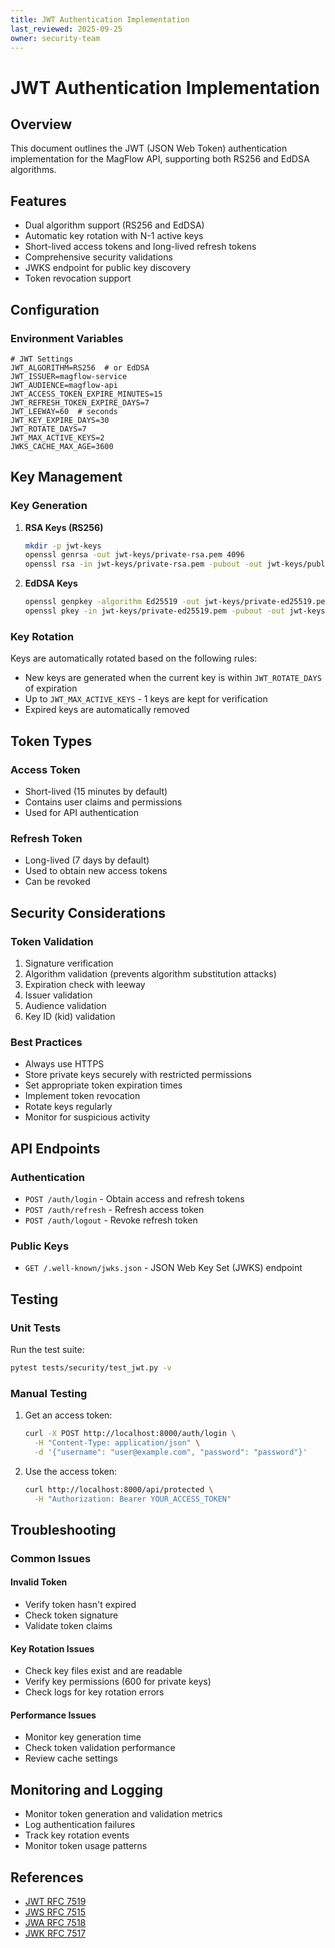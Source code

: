 ```yaml
---
title: JWT Authentication Implementation
last_reviewed: 2025-09-25
owner: security-team
---
```


# JWT Authentication Implementation

## Overview

This document outlines the JWT (JSON Web Token) authentication implementation for the MagFlow API, supporting both RS256 and EdDSA algorithms.

## Features

- Dual algorithm support (RS256 and EdDSA)
- Automatic key rotation with N-1 active keys
- Short-lived access tokens and long-lived refresh tokens
- Comprehensive security validations
- JWKS endpoint for public key discovery
- Token revocation support

## Configuration

### Environment Variables

```env
# JWT Settings
JWT_ALGORITHM=RS256  # or EdDSA
JWT_ISSUER=magflow-service
JWT_AUDIENCE=magflow-api
JWT_ACCESS_TOKEN_EXPIRE_MINUTES=15
JWT_REFRESH_TOKEN_EXPIRE_DAYS=7
JWT_LEEWAY=60  # seconds
JWT_KEY_EXPIRE_DAYS=30
JWT_ROTATE_DAYS=7
JWT_MAX_ACTIVE_KEYS=2
JWKS_CACHE_MAX_AGE=3600
```

## Key Management

### Key Generation

1. **RSA Keys (RS256)**

   ```bash
   mkdir -p jwt-keys
   openssl genrsa -out jwt-keys/private-rsa.pem 4096
   openssl rsa -in jwt-keys/private-rsa.pem -pubout -out jwt-keys/public-rsa.pem
   ```

1. **EdDSA Keys**

   ```bash
   openssl genpkey -algorithm Ed25519 -out jwt-keys/private-ed25519.pem
   openssl pkey -in jwt-keys/private-ed25519.pem -pubout -out jwt-keys/public-ed25519.pem
   ```

### Key Rotation

Keys are automatically rotated based on the following rules:

- New keys are generated when the current key is within `JWT_ROTATE_DAYS` of expiration
- Up to `JWT_MAX_ACTIVE_KEYS` - 1 keys are kept for verification
- Expired keys are automatically removed

## Token Types

### Access Token

- Short-lived (15 minutes by default)
- Contains user claims and permissions
- Used for API authentication

### Refresh Token

- Long-lived (7 days by default)
- Used to obtain new access tokens
- Can be revoked

## Security Considerations

### Token Validation

1. Signature verification
1. Algorithm validation (prevents algorithm substitution attacks)
1. Expiration check with leeway
1. Issuer validation
1. Audience validation
1. Key ID (kid) validation

### Best Practices

- Always use HTTPS
- Store private keys securely with restricted permissions
- Set appropriate token expiration times
- Implement token revocation
- Rotate keys regularly
- Monitor for suspicious activity

## API Endpoints

### Authentication

- `POST /auth/login` - Obtain access and refresh tokens
- `POST /auth/refresh` - Refresh access token
- `POST /auth/logout` - Revoke refresh token

### Public Keys

- `GET /.well-known/jwks.json` - JSON Web Key Set (JWKS) endpoint

## Testing

### Unit Tests

Run the test suite:

```bash
pytest tests/security/test_jwt.py -v
```

### Manual Testing

1. Get an access token:

   ```bash
   curl -X POST http://localhost:8000/auth/login \
     -H "Content-Type: application/json" \
     -d '{"username": "user@example.com", "password": "password"}'
   ```

1. Use the access token:

   ```bash
   curl http://localhost:8000/api/protected \
     -H "Authorization: Bearer YOUR_ACCESS_TOKEN"
   ```

## Troubleshooting

### Common Issues

#### Invalid Token

- Verify token hasn't expired
- Check token signature
- Validate token claims

#### Key Rotation Issues

- Check key files exist and are readable
- Verify key permissions (600 for private keys)
- Check logs for key rotation errors

#### Performance Issues

- Monitor key generation time
- Check token validation performance
- Review cache settings

## Monitoring and Logging

- Monitor token generation and validation metrics
- Log authentication failures
- Track key rotation events
- Monitor token usage patterns

## References

- [JWT RFC 7519](https://tools.ietf.org/html/rfc7519)
- [JWS RFC 7515](https://tools.ietf.org/html/rfc7515)
- [JWA RFC 7518](https://tools.ietf.org/html/rfc7518)
- [JWK RFC 7517](https://tools.ietf.org/html/rfc7517)
